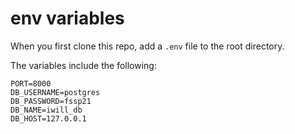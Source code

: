 # env variables

When you first clone this repo, add a `.env` file to the root directory.

The variables include the following:

```
PORT=8000
DB_USERNAME=postgres
DB_PASSWORD=fssp21
DB_NAME=iwill_db
DB_HOST=127.0.0.1
```
